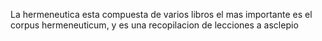 La hermeneutica esta compuesta de varios libros el mas importante es el corpus hermeneuticum, y es una recopilacion de lecciones a asclepio
